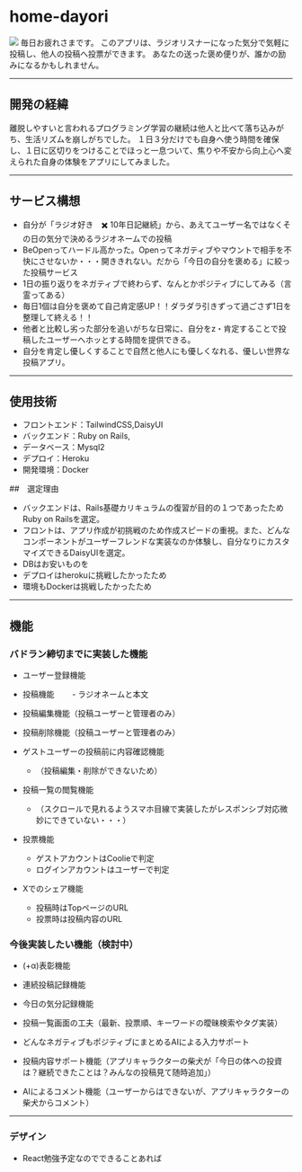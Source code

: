 # home-dayori
![](app/assets/images/OPG画像.png)
毎日お疲れさまです。
このアプリは、ラジオリスナーになった気分で気軽に投稿し、他人の投稿へ投票ができます。
あなたの送った褒め便りが、誰かの励みになるかもしれません。

---
## 開発の経緯
離脱しやすいと言われるプログラミング学習の継続は他人と比べて落ち込みがち、生活リズムを崩しがちでした。
１日３分だけでも自身へ使う時間を確保し、１日に区切りをつけることでほっと一息ついて、焦りや不安から向上心へ変えられた自身の体験をアプリにしてみました。

---
## サービス構想
- 自分が「ラジオ好き　✖️ 10年日記継続」から、あえてユーザー名ではなくその日の気分で決めるラジオネームでの投稿
- BeOpenってハードル高かった。Openってネガティブやマウントで相手を不快にさせないか・・・開ききれない。だから「今日の自分を褒める」に絞った投稿サービス
- 1日の振り返りをネガティブで終わらず、なんとかポジティブにしてみる（言霊ってある）
- 毎日1個は自分を褒めて自己肯定感UP！！ダラダラ引きずって過ごさず1日を整理して終える！！
- 他者と比較し劣った部分を追いがちな日常に、自分をz・肯定することで投稿したユーザーへホッとする時間を提供できる。
- 自分を肯定し優しくすることで自然と他人にも優しくなれる、優しい世界な投稿アプリ。
  

---
## 使用技術
- フロントエンド：TailwindCSS,DaisyUI
- バックエンド：Ruby on Rails,
- データベース：Mysql2
- デプロイ：Heroku
- 開発環境：Docker

##　選定理由
- バックエンドは、Rails基礎カリキュラムの復習が目的の１つであったためRuby on Railsを選定。
- フロントは、アプリ作成が初挑戦のため作成スピードの重視。また、どんなコンポーネントがユーザーフレンドな実装なのか体験し、自分なりにカスタマイズできるDaisyUIを選定。
- DBはお安いものを
- デプロイはherokuに挑戦したかったため
- 環境もDockerは挑戦したかったため

---
## 機能

### バドラン締切までに実装した機能
- ユーザー登録機能

- 投稿機能
　　- ラジオネームと本文

- 投稿編集機能（投稿ユーザーと管理者のみ）

- 投稿削除機能（投稿ユーザーと管理者のみ）

- ゲストユーザーの投稿前に内容確認機能
  - （投稿編集・削除ができないため）
  
- 投稿一覧の閲覧機能
  - （スクロールで見れるようスマホ目線で実装したがレスポンシブ対応微妙にできていない・・・）

- 投票機能
  - ゲストアカウントはCoolieで判定
  - ログインアカウントはユーザーで判定

- Xでのシェア機能
  - 投稿時はTopページのURL
  - 投票時は投稿内容のURL


### 今後実装したい機能（検討中）


- (+α)表彰機能

- 連続投稿記録機能

- 今日の気分記録機能

- 投稿一覧画面の工夫（最新、投票順、キーワードの曖昧検索やタグ実装）

- どんなネガティブもポジティブにまとめるAIによる入力サポート

- 投稿内容サポート機能（アプリキャラクターの柴犬が「今日の体への投資は？継続できたことは？みんなの投稿見て随時追加」）

- AIによるコメント機能（ユーザーからはできないが、アプリキャラクターの柴犬からコメント）

 
---
### デザイン

- React勉強予定なのでできることあれば
